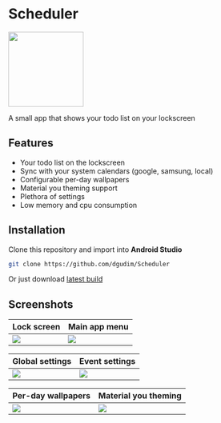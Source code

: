 <h1 id="title">Scheduler</h1>

<img src="https://user-images.githubusercontent.com/34401005/196503825-82b715a6-21ea-4f02-829a-e4109a37b4a9.png" height=150 id="icon"></img>


A small app that shows your todo list on your lockscreen

## Features
- Your todo list on the lockscreen
- Sync with your system calendars (google, samsung, local)
- Configurable per-day wallpapers
- Material you theming support
- Plethora of settings
- Low memory and cpu consumption

## Installation
Clone this repository and import into **Android Studio**
```bash
git clone https://github.com/dgudim/Scheduler
```
Or just download [latest build](https://github.com/dgudim/Scheduler/releases/latest)

## Screenshots

| Lock screen               | Main app menu              |
| ------------------------- | -------------------------- |
| ![](https://user-images.githubusercontent.com/34401005/196048503-c2671dff-2b91-487c-a6cb-89b8fd81d559.jpg) | <img id="thumb" src="https://user-images.githubusercontent.com/34401005/196048501-52530d23-2682-48d6-b4b9-0c7c7f775405.jpg"> |

| Global settings           | Event settings             |
| ------------------------- | -------------------------- |
| ![](https://user-images.githubusercontent.com/34401005/198278507-29dd6cac-8f63-49bb-adbb-803271715ffe.jpg) | ![](https://user-images.githubusercontent.com/34401005/198276799-bb35598c-6e4e-43e0-87fe-5ebb1ad66123.jpg) |

| Per-day wallpapers        | Material you theming       |
| ------------------------- | -------------------------- |
| ![](https://user-images.githubusercontent.com/34401005/198276952-9ad2f75a-d8d5-45d5-a83a-d7ce6d6b7b77.jpg) | ![](https://user-images.githubusercontent.com/34401005/198277522-14dc58c7-1ab8-4713-bd3c-58071fa4cf3a.gif) |
